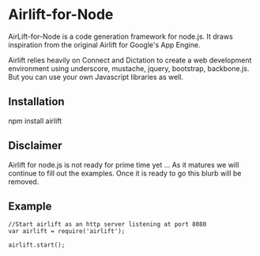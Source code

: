 Airlift-for-Node
================

AirLift-for-Node is a code generation framework for node.js.  It draws inspiration from the original Airlift for Google's App Engine.

Airlift relies heavily on Connect and Dictation to create a web development environment using underscore, mustache, jquery, bootstrap, backbone.js. But you can use your own Javascript libraries as well.

## Installation

npm install airlift

## Disclaimer
Airlift for node.js is not ready for prime time yet ... As it matures we will continue to fill out the examples. Once it is ready to go this blurb will be removed.

## Example
```
//Start airlift as an http server listening at port 8080
var airlift = require('airlift');

airlift.start();
```